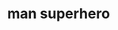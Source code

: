 ---
layout: smileys&emotion
title: man superhero
emoji: man_superhero
permalink: 🦸‍♂️.html
image: assets/img/3moji/man_superhero.png
---
